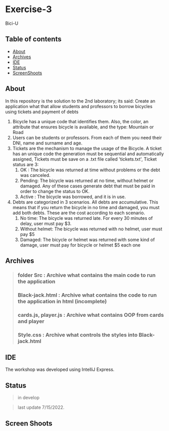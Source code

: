 # Exercise-3
 Bici-U

## Table of contents

- [About](#about)
- [Archives](#archives)
- [IDE](#ide)
- [Status](#status)
- [ScreenShoots](#screen-shoots)


## About
In this repository is the solution to the 2nd laboratory; its said: 
Create an application what  that allow students and professors to borrow bicycles using tickets and payment of debts
1. Bicycle has a unique code that identifies them. Also, the color, an
   attribute that ensures bicycle is available, and the type: Mountain or Road
2. Users can be students or professors. From each of them you need their DNI, name and
   surname and age.
3. Tickets are the mechanism to manage the usage of the Bicycle. A ticket has an unique
   code the generation must be sequential and automatically assigned, Tickets must be save on a .txt file
   called 'tickets.txt', Ticket status are 3:
   1. OK     : The bicycle was returned at time without problems or the debt was canceled.
   2. Pending: The bicycle was returned at no time, without helmet or damaged. Any of  these cases generate debt that must be paid in order to change the status to OK.
   3. Active : The bicycle was borrowed, and it is in use.
4. Debts are categorized in 3 scenarios. All debts are accumulative.
   This means that if you return the bicycle in no time and damaged, you must add both
   debts. These are the cost according to each scenario.
   1. No time: The bicycle was returned late. For every 30 minutes of delay, user must
      pay $3.
   2. Without helmet: The bicycle was returned with no helmet, user must pay $5
   3. Damaged: The bicycle or helmet was returned with some kind of damage, user must pay for bicycle or helmet $5 each one


## Archives

> ### folder Src             : Archive what contains the main code to run  the application 
> ### Black-jack.html        : Archive what contains the code to run  the application in  html (incomplete)
> ### cards.js, player.js    : Archive what contains OOP from  cards and player
> ### Style.css              : Archive what controls the styles into Black-jack.html 
>
## IDE

The workshop was developed using IntelliJ Express.  



## Status
>in develop

>last update 7/15/2022.    

## Screen Shoots

